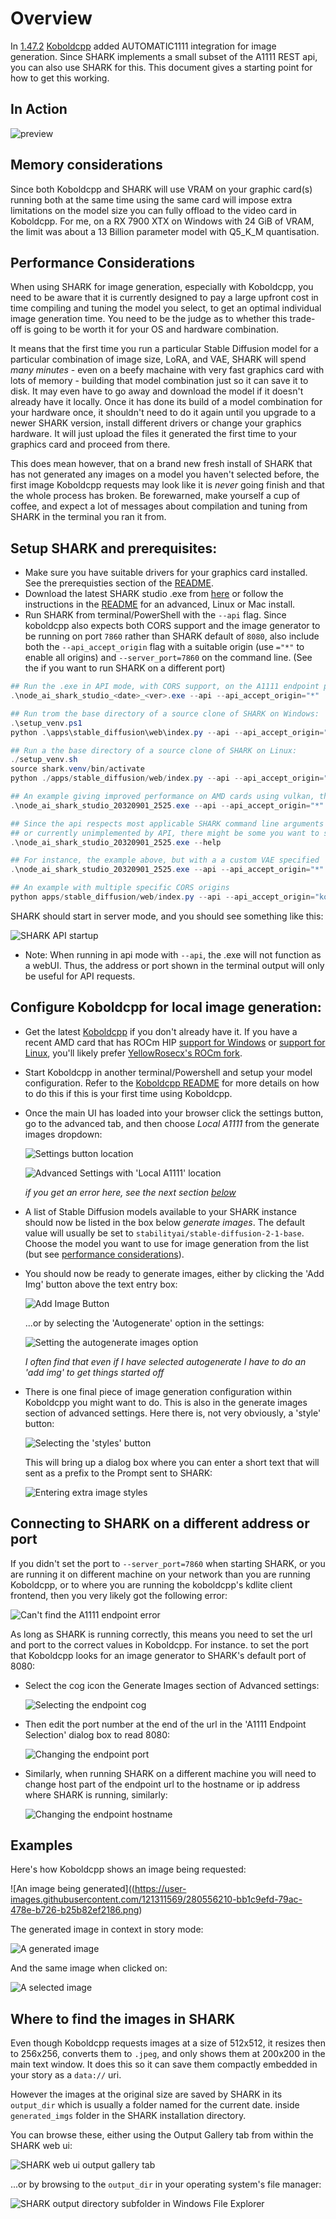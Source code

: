 # Overview

In [1.47.2](https://github.com/LostRuins/koboldcpp/releases/tag/v1.47.2) [Koboldcpp](https://github.com/LostRuins/koboldcpp) added AUTOMATIC1111 integration for image generation. Since SHARK implements a small subset of the A1111 REST api, you can also use SHARK for this. This document gives a starting point for how to get this working.

## In Action

![preview](https://user-images.githubusercontent.com/121311569/280557602-bb97bad0-fdf5-4922-a2cc-4f327f2760db.jpg)

## Memory considerations

Since both Koboldcpp and SHARK will use VRAM on your graphic card(s) running both at the same time using the same card will impose extra limitations on the model size you can fully offload to the video card in Koboldcpp. For me, on a RX 7900 XTX on Windows with 24 GiB of VRAM, the limit was about a 13 Billion parameter model with Q5_K_M quantisation.

## Performance Considerations

When using SHARK for image generation, especially with Koboldcpp, you need to be aware that it is currently designed to pay a large upfront cost in time compiling and tuning the model you select, to get an optimal individual image generation time. You need to be the judge as to whether this trade-off is going to be worth it for your OS and hardware combination.

It means that the first time you run a particular Stable Diffusion model for a particular combination of image size, LoRA, and VAE, SHARK will spend *many minutes* - even on a beefy machaine with very fast graphics card with lots of memory - building that model combination just so it can save it to disk. It may even have to go away and download the model if it doesn't already have it locally. Once it has done its build of a model combination for your hardware once, it shouldn't need to do it again until you upgrade to a newer SHARK version, install different drivers or change your graphics hardware. It will just upload the files it generated the first time to your graphics card and proceed from there.

This does mean however, that on a brand new fresh install of SHARK that has not generated any images on a model you haven't selected before, the first image Koboldcpp requests may look like it is *never* going finish and that the whole process has broken. Be forewarned, make yourself a cup of coffee, and expect a lot of messages about compilation and tuning from SHARK in the terminal you ran it from.

## Setup SHARK and prerequisites:

 * Make sure you have suitable drivers for your graphics card installed. See the prerequisties section of the [README](https://github.com/nod-ai/SHARK-Studio#readme).
 * Download the latest SHARK studio .exe from [here](https://github.com/nod-ai/SHARK-Studio/releases) or follow the instructions in the [README](https://github.com/nod-ai/SHARK-Studio#readme) for an advanced, Linux or Mac install.
 * Run SHARK from terminal/PowerShell with the `--api` flag. Since koboldcpp also expects both CORS support and the image generator to be running on port `7860` rather than SHARK default of `8080`, also include both the `--api_accept_origin` flag with a suitable origin (use `="*"` to enable all origins) and `--server_port=7860` on the command line. (See the if you want to run SHARK on a different port)

```powershell
## Run the .exe in API mode, with CORS support, on the A1111 endpoint port:
.\node_ai_shark_studio_<date>_<ver>.exe --api --api_accept_origin="*"  --server_port=7860

## Run trom the base directory of a source clone of SHARK on Windows:
.\setup_venv.ps1
python .\apps\stable_diffusion\web\index.py --api --api_accept_origin="*"  --server_port=7860

## Run a the base directory of a source clone of SHARK on Linux:
./setup_venv.sh
source shark.venv/bin/activate
python ./apps/stable_diffusion/web/index.py --api --api_accept_origin="*"  --server_port=7860

## An example giving improved performance on AMD cards using vulkan, that runs on the same port as A1111
.\node_ai_shark_studio_20320901_2525.exe --api --api_accept_origin="*" --device_allocator="caching" --server_port=7860

## Since the api respects most applicable SHARK command line arguments for options not specified,
## or currently unimplemented by API, there might be some you want to set, as listed in `--help`
.\node_ai_shark_studio_20320901_2525.exe --help

## For instance, the example above, but with a a custom VAE specified
.\node_ai_shark_studio_20320901_2525.exe --api --api_accept_origin="*" --device_allocator="caching" --server_port=7860 --custom_vae="clearvae_v23.safetensors"

## An example with multiple specific CORS origins
python apps/stable_diffusion/web/index.py --api --api_accept_origin="koboldcpp.example.com:7001" --api_accept_origin="koboldcpp.example.com:7002" --server_port=7860
```

SHARK should start in server mode, and you should see something like this:

![SHARK API startup](https://user-images.githubusercontent.com/121311569/280556294-c3f7fc1a-c8e2-467d-afe6-365638d6823a.png)

* Note: When running in api mode with `--api`, the .exe will not function as a webUI. Thus, the address or port shown in the terminal output will only be useful for API requests.


## Configure Koboldcpp for local image generation:

* Get the latest [Koboldcpp](https://github.com/LostRuins/koboldcpp/releases) if you don't already have it. If you have a recent AMD card that has ROCm HIP [support for Windows](https://rocmdocs.amd.com/en/latest/release/windows_support.html#windows-supported-gpus) or [support for Linux](https://rocmdocs.amd.com/en/latest/release/gpu_os_support.html#linux-supported-gpus), you'll likely prefer [YellowRosecx's ROCm fork](https://github.com/YellowRoseCx/koboldcpp-rocm).
* Start Koboldcpp in another terminal/Powershell and setup your model configuration. Refer to the [Koboldcpp README](https://github.com/YellowRoseCx/koboldcpp-rocm) for more details on how to do this if this is your first time using Koboldcpp.
* Once the main UI has loaded into your browser click the settings button, go to the advanced tab, and then choose *Local A1111* from the generate images dropdown:

  ![Settings button location](https://user-images.githubusercontent.com/121311569/280556246-10692d79-e89f-4fdf-87ba-82f3d78ed49d.png)

  ![Advanced Settings with 'Local A1111' location](https://user-images.githubusercontent.com/121311569/280556234-6ebc8ba7-1469-442a-93a7-5626a094ddf1.png)

  *if you get an error here, see the next section [below](#connecting-to-shark-on-a-different-address-or-port)*

* A list of Stable Diffusion models available to your SHARK instance should now be listed in the box below *generate images*. The default value will usually be set to `stabilityai/stable-diffusion-2-1-base`. Choose the model you want to use for image generation from the list (but see [performance considerations](#performance-considerations)).
* You should now be ready to generate images, either by clicking the 'Add Img' button above the text entry box:

  ![Add Image Button](https://user-images.githubusercontent.com/121311569/280556161-846c7883-4a83-4458-a56a-bd9f93ca354c.png)

  ...or by selecting the 'Autogenerate' option in the settings:

  ![Setting the autogenerate images option](https://user-images.githubusercontent.com/121311569/280556230-ae221a46-ba68-499b-a519-c8f290bbbeae.png)

  *I often find that even if I have selected autogenerate I have to do an 'add img' to get things started off*

* There is one final piece of image generation configuration within Koboldcpp you might want to do. This is also in the generate images section of advanced settings. Here there is, not very obviously, a 'style' button:

  ![Selecting the 'styles' button](https://user-images.githubusercontent.com/121311569/280556694-55cd1c55-a059-4b54-9293-63d66a32368e.png)

  This will bring up a dialog box where you can enter a short text that will sent as a prefix to the Prompt sent to SHARK:

  ![Entering extra image styles](https://user-images.githubusercontent.com/121311569/280556172-4aab9794-7a77-46d7-bdda-43df570ad19a.png)


## Connecting to SHARK on a different address or port

If you didn't set the port to `--server_port=7860` when starting SHARK, or you are running it on different machine on your network than you are running Koboldcpp, or to where you are running the koboldcpp's kdlite client frontend, then you very likely got the following error:

  ![Can't find the A1111 endpoint error](https://user-images.githubusercontent.com/121311569/280555857-601f53dc-35e9-4027-9180-baa61d2393ba.png)

As long as SHARK is running correctly, this means you need to set the url and port to the correct values in Koboldcpp. For instance. to set the port that Koboldcpp looks for an image generator to SHARK's default port of 8080:

* Select the cog icon the Generate Images section of Advanced settings:

     ![Selecting the endpoint cog](https://user-images.githubusercontent.com/121311569/280555866-4287ecc5-f29f-4c03-8f5a-abeaf31b0442.png)

* Then edit the port number at the end of the url in the 'A1111 Endpoint Selection' dialog box to read 8080:

     ![Changing the endpoint port](https://user-images.githubusercontent.com/121311569/280556170-f8848b7b-6fc9-4cf7-80eb-5c312f332fd9.png)

* Similarly, when running SHARK on a different machine you will need to change host part of the endpoint url to the hostname or ip address where SHARK is running, similarly:

    ![Changing the endpoint hostname](https://user-images.githubusercontent.com/121311569/280556167-c6541dea-0f85-417a-b661-fdf4dc40d05f.png)

## Examples

Here's how Koboldcpp shows an image being requested:

  ![An image being generated]((https://user-images.githubusercontent.com/121311569/280556210-bb1c9efd-79ac-478e-b726-b25b82ef2186.png)

The generated image in context in story mode:

 ![A generated image](https://user-images.githubusercontent.com/121311569/280556179-4e9f3752-f349-4cba-bc6a-f85f8dc79b10.jpg)

And the same image when clicked on:

 ![A selected image](https://user-images.githubusercontent.com/121311569/280556216-2ca4c0a4-3889-4ef5-8a09-30084fb34081.jpg)


## Where to find the images in SHARK

Even though Koboldcpp requests images at a size of 512x512, it resizes then to 256x256, converts them to `.jpeg`, and only shows them at 200x200 in the main text window. It does this so it can save them compactly embedded in your story as a `data://` uri.

However the images at the original size are saved by SHARK in its `output_dir` which is usually a folder named for the current date. inside `generated_imgs` folder in the SHARK installation directory.

You can browse these, either using the Output Gallery tab from within the SHARK web ui:

  ![SHARK web ui output gallery tab](https://user-images.githubusercontent.com/121311569/280556582-9303ca85-2594-4a8c-97a2-fbd72337980b.jpg)

...or by browsing to the `output_dir` in your operating system's file manager:

  ![SHARK output directory subfolder in Windows File Explorer](https://user-images.githubusercontent.com/121311569/280556297-66173030-2324-415c-a236-ef3fcd73e6ed.jpg)
